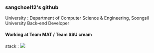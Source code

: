 ### sangchoel12's github
University : Department of Computer Science & Engineering, Soongsil University
Back-end Developer

#### Working at Team MAT / Team SSU cream

stack : 
<img src="https://img.shields.io/badge/Python-3776AB?style=for-the-badge&logo=Python&logoColor=white">
